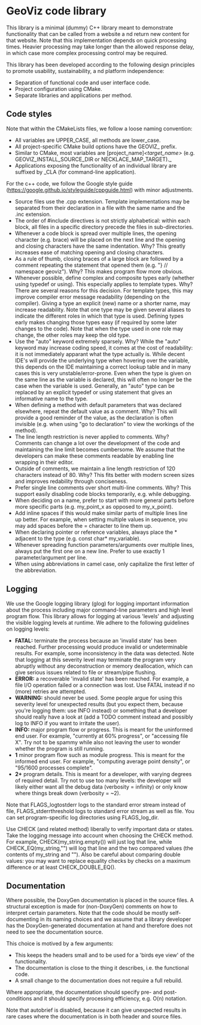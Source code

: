 # GeoViz code library

This library is a minimal (dummy) C++ library meant to demonstrate functionality that can be called from a website a    nd return new content for that website.
Note that this implementation depends on quick processing times. Heavier processing may take longer than the allowed     response delay, in which case more complex processing control may be required.

This library has been developed according to the following design principles to promote usability, sustainability, a    nd platform independence:

- Separation of functional code and user interface code.
- Project configuration using CMake.
- Separate libraries and applications per method.

## Code styles

Note that within the CMakeLists files, we follow a loose naming convention:
- All variables are UPPER_CASE, all methods are lower_case.
- All project-specific CMake build options have the GEOVIZ_ prefix.
- Similar to CMake, most variables are [project_name]_<target_name>_<type> (e.g. GEOVIZ_INSTALL_SOURCE_DIR or NECKLACE_MAP_TARGET)._
- Applications exposing the functionality of an individual library are suffixed by _CLA (for command-line application).

For the c++ code, we follow the Google style guide (https://google.github.io/styleguide/cppguide.html) with minor adjustments.
- Source files use the .cpp extension. Template implementations may be separated from their declaration in a file with the same name and the .inc extension.
- The order of #include directives is not strictly alphabetical: within each block, all files in a specific directory precede the files in sub-directories.
- Whenever a code block is spread over multiple lines, the opening character (e.g. brace) will be placed on the next line and the opening and closing characters have the same indentation.
  Why? This greatly increases ease of matching opening and closing characters.
- As a rule of thumb, closing braces of a large block are followed by a comment repeating the statement that opened them (e.g. "} // namespace geoviz").
  Why? This makes program flow more obvious.
- Whenever possible, define complex and composite types early (whether using typedef or using). This especially applies to template types.
  Why? There are several reasons for this decision. For template types, this may improve compiler error message readability (depending on the compiler). Giving a type an explicit (new) name or a shorter name, may increase readability. Note that one type may be given several aliases to indicate the different roles in which that type is used. Defining types early makes changing those types easy (if required by some later changes to the code). Note that when the type used in one role may change, the other roles may keep the old type.
- Use the "auto" keyword extremely sparsely.
  Why? While the "auto" keyword may increase coding speed, it comes at the cost of readability: it is not immediately apparant what the type actually is. While decent IDE's will provide the underlying type when hovering over the variable, this depends on the IDE maintaining a correct lookup table and in many cases this is very unstable/error-prone. Even when the type is given on the same line as the variable is declared, this will often no longer be the case when the variable is used. Generally, an "auto" type can be replaced by an explicit typedef or using statement that gives an informative name to the type.
- When defining a method with default parameters that was declared elsewhere, repeat the default value as a comment.
  Why? This will provide a good reminder of the value, as the declaration is often invisible (e.g. when using "go to declaration" to view the workings of the method).
- The line length restriction is never applied to comments.
  Why? Comments can change a lot over the development of the code and maintaining the line limit becomes cumbersome. We assume that the developers can make these comments readable by enabling line wrapping in their editor.
- Outside of comments, we maintain a line length restriction of 120 characters instead of 80.
  Why? This fits better with modern screen sizes and improves redability through conciseness.
- Prefer single line comments over short multi-line comments.
  Why? This support easily disabling code blocks temporarily, e.g. while debugging.
- When deciding on a name, prefer to start with more general parts before more specific parts (e.g. my_point_x as opposed to my_x_point).
- Add inline spaces if this would make similar parts of multiple lines line up better. For example, when setting multiple values in sequence, you may add spaces before the = character to line them up.
- When declaring pointer or reference variables, always place the * adjacent to the type (e.g. const char* my_variable).
- Whenever spreading function parameters/arguments over multiple lines, always put the first one on a new line. Prefer to use exactly 1 parameter/argument per line.
- When using abbreviations in camel case, only capitalize the first letter of the abbreviation.

## Logging

We use the Google logging library (glog) for logging important information about the process including major command-line parameters and high level program flow. This library allows for logging at various 'levels' and adjusting the visible logging levels at runtime. We adhere to the following guidelines on logging levels:
* **FATAL:** terminate the process because an 'invalid state' has been reached. Further processing would produce invalid or undeterminable results. For example, some inconsistency in the data was detected. Note that logging at this severity level may terminate the program very abruptly without any deconstruction or memory deallocation, which can give serious issues related to file or stream/pipe flushing.
* **ERROR:** a recoverable 'invalid state' has been reached. For example, a file I/O operation failed or a connection was lost. Use FATAL instead if no (more) retries are attempted.
* **WARNING:** should never be used. Some people argue for using this severity level for unexpected results (but you expect them, because you're logging them: use INFO instead) or something that a developer should really have a look at (add a TODO comment instead and possibly log to INFO if you want to irritate the user).
* **INFO:** major program flow or progress. This is meant for the uninformed end user. For example, "currently at 60% progress", or "accessing file X". Try not to be spammy while also not leaving the user to wonder whether the program is still running.
* **1** minor program flow such as module progress. This is meant for the informed end user. For example, "computing average point density", or "95/1600 processes complete".
* **2+** program details. This is meant for a developer, with varying degrees of required detail. Try not to use too many levels: the developer will likely either want all the debug data (verbosity = infinity) or only know where things break down (verbosity = ~2).

Note that FLAGS_logtostderr logs to the standard error stream instead of file, FLAGS_stderrthreshold logs to standard error stream as well as file. You can set program-specific log directories using FLAGS_log_dir.

Use CHECK (and related method) liberally to verify important data or states. Take the logging message into account when choosing the CHECK method. For example, CHECK(my_string.empty()) will just log that line, while CHECK_EQ(my_string,"") will log that line and the two compared values (the contents of my_string and ""). Also be careful about comparing double values: you may want to replace equality checks by checks on a maximum difference or at least CHECK_DOUBLE_EQ().

## Documentation

Where possible, the DoxyGen documentation is placed in the source files. A structural exception is made for (non-DoxyGen) comments on how to interpret certain parameters. Note that the code should be mostly self-documenting in its naming choices and we assume that a library developer has the DoxyGen-generated documentation at hand and therefore does not need to see the documentation source.

This choice is motived by a few arguments:
* This keeps the headers small and to be used for a 'birds eye view' of the functionality.
* The documentation is close to the thing it describes, i.e. the functional code.
* A small change to the documentation does not require a full rebuild.

Where appropriate, the documentation should specify pre- and post-conditions and it should specify processing efficiency, e.g. O(n) notation.

Note that autobrief is disabled, because it can give unexpected results in rare cases where the documentation is in both header and source files.
